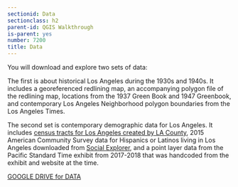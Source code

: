 ```yaml
---
sectionid: Data
sectionclass: h2
parent-id: QGIS Walkthrough
is-parent: yes
number: 7200
title: Data
---
```


You will download and explore two sets of data:  

The first is about historical Los Angeles during the 1930s and 1940s. It includes a georeferenced redlining map, an accompanying polygon file of the redlining map, locations from the 1937 Green Book and 1947 Greenbook, and contemporary Los Angeles Neighborhood polygon boundaries from the Los Angeles Times.  

The second set is contemporary demographic data for Los Angeles. It includes [census tracts for Los Angeles created by LA County](https://egis3.lacounty.gov/dataportal/2011/07/19/census-tracts-2010/), 2015 American Community Survey data for Hispanics or Latinos living in Los Angeles downloaded from [Social Explorer](https://libraries.usc.edu/databases/social-explorer), and a point layer data from the Pacific Standard Time exhibit from 2017-2018 that was handcoded from the exhibit and website at the time.

[GOOGLE DRIVE for DATA](https://drive.google.com/drive/folders/1gFQyaBKKILNvZotsx__4dFVq3BNr7PUG?usp=sharing)
